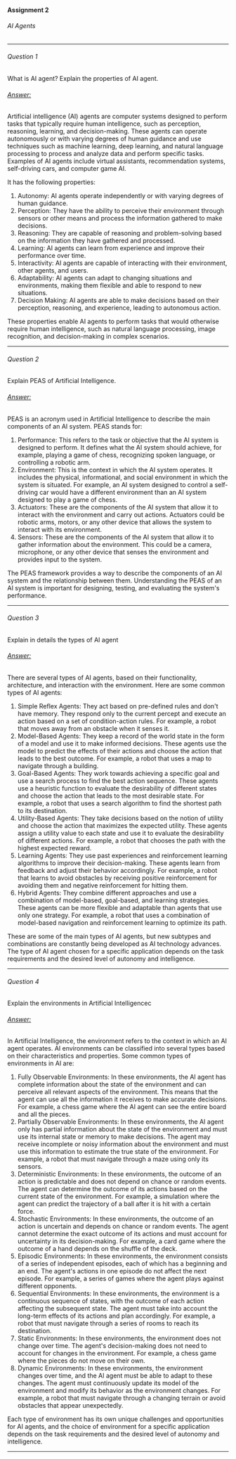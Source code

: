 #### Assignment 2

###### AI Agents

---

###### Question 1

What is AI agent? Explain the properties of AI agent.

###### <u>Answer:</u>

Artificial intelligence (AI) agents are computer systems designed to perform tasks that typically require human intelligence, such as perception, reasoning, learning, and decision-making. These agents can operate autonomously or with varying degrees of human guidance and use techniques such as machine learning, deep learning, and natural language processing to process and analyze data and perform specific tasks. Examples of AI agents include virtual assistants, recommendation systems, self-driving cars, and computer game AI.

 It has the following properties:

1. Autonomy: AI agents operate independently or with varying degrees of human guidance.
2. Perception: They have the ability to perceive their environment through sensors or other means and process the information gathered to make decisions.
3. Reasoning: They are capable of reasoning and problem-solving based on the information they have gathered and processed.
4. Learning: AI agents can learn from experience and improve their performance over time.
5. Interactivity: AI agents are capable of interacting with their environment, other agents, and users.
6. Adaptability: AI agents can adapt to changing situations and environments, making them flexible and able to respond to new situations.
7. Decision Making: AI agents are able to make decisions based on their perception, reasoning, and experience, leading to autonomous action.

These properties enable AI agents to perform tasks that would otherwise require human intelligence, such as natural language processing, image recognition, and decision-making in complex scenarios.

---

###### Question 2

Explain PEAS of Artificial Intelligence.

###### <u>Answer:</u>

PEAS is an acronym used in Artificial Intelligence to describe the main components of an AI system. PEAS stands for:

1. Performance: This refers to the task or objective that the AI system is designed to perform. It defines what the AI system should achieve, for example, playing a game of chess, recognizing spoken language, or controlling a robotic arm.
2. Environment: This is the context in which the AI system operates. It includes the physical, informational, and social environment in which the system is situated. For example, an AI system designed to control a self-driving car would have a different environment than an AI system designed to play a game of chess.
3. Actuators: These are the components of the AI system that allow it to interact with the environment and carry out actions. Actuators could be robotic arms, motors, or any other device that allows the system to interact with its environment.
4. Sensors: These are the components of the AI system that allow it to gather information about the environment. This could be a camera, microphone, or any other device that senses the environment and provides input to the system.

The PEAS framework provides a way to describe the components of an AI system and the relationship between them. Understanding the PEAS of an AI system is important for designing, testing, and evaluating the system's performance.

---

###### Question 3

Explain in details the types of AI agent

###### <u>Answer:</u>

There are several types of AI agents, based on their functionality, architecture, and interaction with the environment. Here are some common types of AI agents:

1. Simple Reflex Agents: They act based on pre-defined rules and don't have memory. They respond only to the current percept and execute an action based on a set of condition-action rules. For example, a robot that moves away from an obstacle when it senses it.
2. Model-Based Agents: They keep a record of the world state in the form of a model and use it to make informed decisions. These agents use the model to predict the effects of their actions and choose the action that leads to the best outcome. For example, a robot that uses a map to navigate through a building.
3. Goal-Based Agents: They work towards achieving a specific goal and use a search process to find the best action sequence. These agents use a heuristic function to evaluate the desirability of different states and choose the action that leads to the most desirable state. For example, a robot that uses a search algorithm to find the shortest path to its destination.
4. Utility-Based Agents: They take decisions based on the notion of utility and choose the action that maximizes the expected utility. These agents assign a utility value to each state and use it to evaluate the desirability of different actions. For example, a robot that chooses the path with the highest expected reward.
5. Learning Agents: They use past experiences and reinforcement learning algorithms to improve their decision-making. These agents learn from feedback and adjust their behavior accordingly. For example, a robot that learns to avoid obstacles by receiving positive reinforcement for avoiding them and negative reinforcement for hitting them.
6. Hybrid Agents: They combine different approaches and use a combination of model-based, goal-based, and learning strategies. These agents can be more flexible and adaptable than agents that use only one strategy. For example, a robot that uses a combination of model-based navigation and reinforcement learning to optimize its path.

These are some of the main types of AI agents, but new subtypes and combinations are constantly being developed as AI technology advances. The type of AI agent chosen for a specific application depends on the task requirements and the desired level of autonomy and intelligence.

---

###### Question 4

Explain the environments in Artificial Intelligencec

###### <u>Answer:</u>

In Artificial Intelligence, the environment refers to the context in which an AI agent operates. AI environments can be classified into several types based on their characteristics and properties. Some common types of environments in AI are:

1. Fully Observable Environments: In these environments, the AI agent has complete information about the state of the environment and can perceive all relevant aspects of the environment. This means that the agent can use all the information it receives to make accurate decisions. For example, a chess game where the AI agent can see the entire board and all the pieces.
2. Partially Observable Environments: In these environments, the AI agent only has partial information about the state of the environment and must use its internal state or memory to make decisions. The agent may receive incomplete or noisy information about the environment and must use this information to estimate the true state of the environment. For example, a robot that must navigate through a maze using only its sensors.
3. Deterministic Environments: In these environments, the outcome of an action is predictable and does not depend on chance or random events. The agent can determine the outcome of its actions based on the current state of the environment. For example, a simulation where the agent can predict the trajectory of a ball after it is hit with a certain force.
4. Stochastic Environments: In these environments, the outcome of an action is uncertain and depends on chance or random events. The agent cannot determine the exact outcome of its actions and must account for uncertainty in its decision-making. For example, a card game where the outcome of a hand depends on the shuffle of the deck.
5. Episodic Environments: In these environments, the environment consists of a series of independent episodes, each of which has a beginning and an end. The agent's actions in one episode do not affect the next episode. For example, a series of games where the agent plays against different opponents.
6. Sequential Environments: In these environments, the environment is a continuous sequence of states, with the outcome of each action affecting the subsequent state. The agent must take into account the long-term effects of its actions and plan accordingly. For example, a robot that must navigate through a series of rooms to reach its destination.
7. Static Environments: In these environments, the environment does not change over time. The agent's decision-making does not need to account for changes in the environment. For example, a chess game where the pieces do not move on their own.
8. Dynamic Environments: In these environments, the environment changes over time, and the AI agent must be able to adapt to these changes. The agent must continuously update its model of the environment and modify its behavior as the environment changes. For example, a robot that must navigate through a changing terrain or avoid obstacles that appear unexpectedly.

Each type of environment has its own unique challenges and opportunities for AI agents, and the choice of environment for a specific application depends on the task requirements and the desired level of autonomy and intelligence.

---

